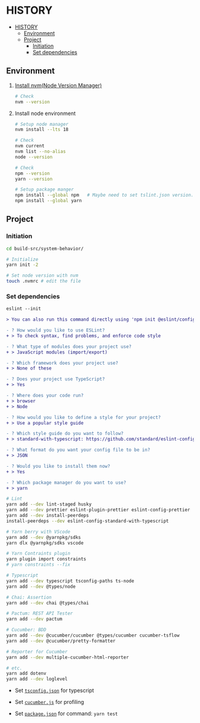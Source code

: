 # HISTORY

- [HISTORY](#history)
  - [Environment](#environment)
  - [Project](#project)
    - [Initiation](#initiation)
    - [Set dependencies](#set-dependencies)

## Environment

1. [Install nvm(Node Version Manager)](https://github.com/nvm-sh/nvm#installing-and-updating)

   ```bash
   # Check
   nvm --version
   ```

2. Install node environment

   ```bash
   # Setup node manager
   nvm install --lts 18

   # Check
   nvm current
   nvm list --no-alias
   node --version

   # Check
   npm --version
   yarn --version

   # Setup package manger
   npm install --global npm   # Maybe need to set tslint.json version. Please check the console
   npm install --global yarn

   ```

## Project

### Initiation

```bash
cd build-src/system-behavior/

# Initialize
yarn init -2

# Set node version with nvm
touch .nvmrc # edit the file
```

### Set dependencies

```diff
eslint --init

> You can also run this command directly using 'npm init @eslint/config'.

- ? How would you like to use ESLint?
+ > To check syntax, find problems, and enforce code style

- ? What type of modules does your project use?
+ > JavaScript modules (import/export)

- ? Which framework does your project use?
+ > None of these

- ? Does your project use TypeScript?
+ > Yes

- ? Where does your code run?
+ > browser
+ > Node

- ? How would you like to define a style for your project?
+ > Use a popular style guide

- ? Which style guide do you want to follow?
+ > standard-with-typescript: https://github.com/standard/eslint-config-standard-with-typescript

- ? What format do you want your config file to be in?
+ > JSON

- ? Would you like to install them now?
+ > Yes

- ? Which package manager do you want to use?
+ > yarn
```

```bash
# Lint
yarn add --dev lint-staged husky
yarn add --dev prettier eslint-plugin-prettier eslint-config-prettier
yarn add --dev install-peerdeps
install-peerdeps --dev eslint-config-standard-with-typescript

# Yarn berry with VScode
yarn add --dev @yarnpkg/sdks
yarn dlx @yarnpkg/sdks vscode

# Yarn Contraints plugin
yarn plugin import constraints
# yarn constraints --fix

# Typescript
yarn add --dev typescript tsconfig-paths ts-node
yarn add --dev @types/node

# Chai: Assertion
yarn add --dev chai @types/chai

# Pactum: REST API Tester
yarn add --dev pactum

# Cucumber: BDD
yarn add --dev @cucumber/cucumber @types/cucumber cucumber-tsflow
yarn add --dev @cucumber/pretty-formatter

# Reporter for Cucumber
yarn add --dev multiple-cucumber-html-reporter

# etc.
yarn add dotenv
yarn add --dev loglevel
```

- Set [`tsconfig.json`](tsconfig.json) for typescript

- Set [`cucumber.js`](cucumber.js) for profiling

- Set [`package.json`](package.json) for command: `yarn test`
